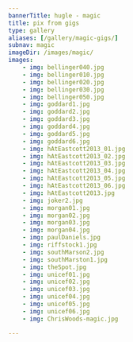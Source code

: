 ```yaml
---
bannerTitle: hugle - magic
title: pix from gigs
type: gallery
aliases: [/gallery/magic-gigs/]
subnav: magic 
imageDir: /images/magic/
images:
    - img: bellinger040.jpg
    - img: bellinger010.jpg
    - img: bellinger020.jpg
    - img: bellinger030.jpg
    - img: bellinger050.jpg
    - img: goddard1.jpg
    - img: goddard2.jpg
    - img: goddard3.jpg
    - img: goddard4.jpg
    - img: goddard5.jpg
    - img: goddard6.jpg
    - img: hAtEastcott2013_01.jpg
    - img: hAtEastcott2013_02.jpg
    - img: hAtEastcott2013_03.jpg
    - img: hAtEastcott2013_04.jpg
    - img: hAtEastcott2013_05.jpg
    - img: hAtEastcott2013_06.jpg
    - img: hAtEastcott2013.jpg
    - img: joker2.jpg
    - img: morgan01.jpg
    - img: morgan02.jpg
    - img: morgan03.jpg
    - img: morgan04.jpg
    - img: paulDaniels.jpg
    - img: riffstock1.jpg
    - img: southMarson2.jpg
    - img: southMarston1.jpg
    - img: theSpot.jpg
    - img: unicef01.jpg
    - img: unicef02.jpg
    - img: unicef03.jpg
    - img: unicef04.jpg
    - img: unicef05.jpg
    - img: unicef06.jpg
    - img: ChrisWoods-magic.jpg

---
```



